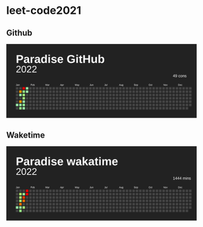 # leet-code2021

## Github

![Github](https://github.com/xiumu2017/leet-code2021/blob/master/examples/github.svg)

## Waketime

![Wakatime](https://github.com/xiumu2017/leet-code2021/blob/master/examples/wakatime.svg)
